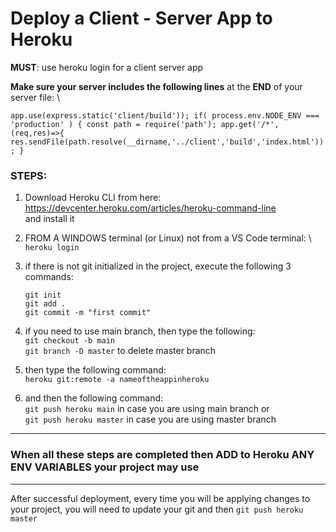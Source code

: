 # Deploy a Client - Server App to Heroku

**MUST**: use heroku login for a client server app

**Make sure your server includes the following lines** at the **END** of your server file: \

`app.use(express.static('client/build'));
if( process.env.NODE_ENV === 'production' ) {
    const path = require('path');
    app.get('/*',(req,res)=>{
        res.sendFile(path.resolve(__dirname,'../client','build','index.html'));
}`


### STEPS:

1. Download Heroku CLI from here:\
 https://devcenter.heroku.com/articles/heroku-command-line \
 and install it
2. FROM A WINDOWS terminal (or Linux) not from a VS Code terminal: \ 
`heroku login`
3. if there is not git initialized in the project, execute the following 3 commands:   
   
   `git init` \
   `git add .`\
   `git commit -m "first commit"`
4. if you need to use main branch, then type the following: \
`git checkout -b main` \
`git branch -D master` to delete master branch

5. then type the following command:\
 `heroku git:remote -a nameoftheappinheroku`
6. and then the following command:\
`git push heroku main` in case you are using main branch or\
`git push heroku master` in case you are using master branch

---

### When all these steps are completed then ADD to Heroku ANY ENV VARIABLES your project may use
---

After successful deployment, every time you will be applying changes to your project, you will need to update your git and then `git push heroku master` 

